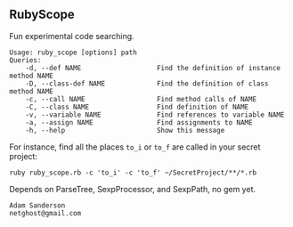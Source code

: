 RubyScope
---------
Fun experimental code searching.

    Usage: ruby_scope [options] path
    Queries:
        -d, --def NAME                   Find the definition of instance method NAME
        -D, --class-def NAME             Find the definition of class method NAME
        -c, --call NAME                  Find method calls of NAME
        -C, --class NAME                 Find definition of NAME
        -v, --variable NAME              Find references to variable NAME
        -a, --assign NAME                Find assignments to NAME
        -h, --help                       Show this message
        
For instance, find all the places `to_i` or `to_f` are called in your secret project:

    ruby ruby_scope.rb -c 'to_i' -c 'to_f' ~/SecretProject/**/*.rb
    
Depends on ParseTree, SexpProcessor, and SexpPath, no gem yet.

    Adam Sanderson
    netghost@gmail.com